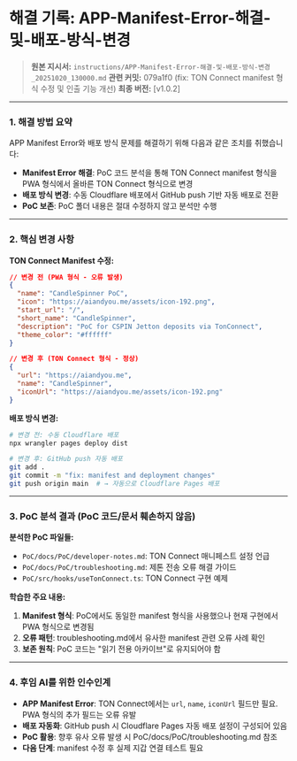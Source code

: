 # 해결 기록: APP-Manifest-Error-해결-및-배포-방식-변경

> **원본 지시서:** `instructions/APP-Manifest-Error-해결-및-배포-방식-변경_20251020_130000.md`
> **관련 커밋:** 079a1f0 (fix: TON Connect manifest 형식 수정 및 인출 기능 개선)
> **최종 버전:** [v1.0.2]

---

### 1. 해결 방법 요약

APP Manifest Error와 배포 방식 문제를 해결하기 위해 다음과 같은 조치를 취했습니다:

- **Manifest Error 해결**: PoC 코드 분석을 통해 TON Connect manifest 형식을 PWA 형식에서 올바른 TON Connect 형식으로 변경
- **배포 방식 변경**: 수동 Cloudflare 배포에서 GitHub push 기반 자동 배포로 전환
- **PoC 보존**: PoC 폴더 내용은 절대 수정하지 않고 분석만 수행

---

### 2. 핵심 변경 사항

**TON Connect Manifest 수정:**
```json
// 변경 전 (PWA 형식 - 오류 발생)
{
  "name": "CandleSpinner PoC",
  "icon": "https://aiandyou.me/assets/icon-192.png",
  "start_url": "/",
  "short_name": "CandleSpinner",
  "description": "PoC for CSPIN Jetton deposits via TonConnect",
  "theme_color": "#ffffff"
}

// 변경 후 (TON Connect 형식 - 정상)
{
  "url": "https://aiandyou.me",
  "name": "CandleSpinner",
  "iconUrl": "https://aiandyou.me/assets/icon-192.png"
}
```

**배포 방식 변경:**
```bash
# 변경 전: 수동 Cloudflare 배포
npx wrangler pages deploy dist

# 변경 후: GitHub push 자동 배포
git add .
git commit -m "fix: manifest and deployment changes"
git push origin main  # → 자동으로 Cloudflare Pages 배포
```

---

### 3. PoC 분석 결과 (PoC 코드/문서 훼손하지 않음)

**분석한 PoC 파일들:**
- `PoC/docs/PoC/developer-notes.md`: TON Connect 매니페스트 설정 언급
- `PoC/docs/PoC/troubleshooting.md`: 제톤 전송 오류 해결 가이드
- `PoC/src/hooks/useTonConnect.ts`: TON Connect 구현 예제

**학습한 주요 내용:**
1. **Manifest 형식**: PoC에서도 동일한 manifest 형식을 사용했으나 현재 구현에서 PWA 형식으로 변경됨
2. **오류 패턴**: troubleshooting.md에서 유사한 manifest 관련 오류 사례 확인
3. **보존 원칙**: PoC 코드는 "읽기 전용 아카이브"로 유지되어야 함

---

### 4. 후임 AI를 위한 인수인계

- **APP Manifest Error**: TON Connect에서는 `url`, `name`, `iconUrl` 필드만 필요. PWA 형식의 추가 필드는 오류 유발
- **배포 자동화**: GitHub push 시 Cloudflare Pages 자동 배포 설정이 구성되어 있음
- **PoC 활용**: 향후 유사 오류 발생 시 PoC/docs/PoC/troubleshooting.md 참조
- **다음 단계**: manifest 수정 후 실제 지갑 연결 테스트 필요